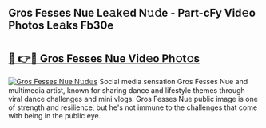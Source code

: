 ## Gros Fesses Nue Le𝚊k𝚎d N𝚞𝚍e - Part-cFy Vid𝚎o Photos Le𝚊ks Fb30e

# <h2><a href="http://fb4vaf.evod.top/?m=Gros+Fesses+Nue">🔗 👉🔴 Gros Fesses Nue Vid𝚎o Ph𝚘t𝚘s</a></h2>

[![Gros Fesses Nue N𝚞d𝚎s](https://i.imgur.com/8V9OHl7.gif)](http://fb4vaf.evod.top/?m=Gros+Fesses+Nue)
Social media sensation Gros Fesses Nue and multimedia artist, known for sharing dance and lifestyle themes through viral dance challenges and mini vlogs. Gros Fesses Nue public image is one of strength and resilience, but he's not immune to the challenges that come with being in the public eye. 
